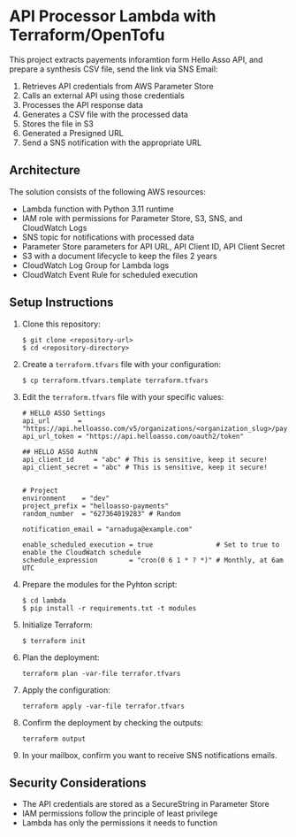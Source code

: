 # API Processor Lambda with Terraform/OpenTofu

This project extracts payements inforamtion form Hello Asso API, and prepare a synthesis CSV file, send the link via SNS Email:

1. Retrieves API credentials from AWS Parameter Store
2. Calls an external API using those credentials
3. Processes the API response data
4. Generates a CSV file with the processed data
5. Stores the file in S3
6. Generated a Presigned URL
7. Send a SNS notification with the appropriate URL


## Architecture

The solution consists of the following AWS resources:
- Lambda function with Python 3.11 runtime
- IAM role with permissions for Parameter Store, S3, SNS, and CloudWatch Logs
- SNS topic for notifications with processed data
- Parameter Store parameters for API URL, API Client ID, API Client Secret
- S3 with a document lifecycle to keep the files 2 years
- CloudWatch Log Group for Lambda logs
- CloudWatch Event Rule for scheduled execution

## Setup Instructions

1. Clone this repository:
   ```
   $ git clone <repository-url>
   $ cd <repository-directory>
   ```

2. Create a `terraform.tfvars` file with your configuration:
   ```
   $ cp terraform.tfvars.template terraform.tfvars
   ```
   
3. Edit the `terraform.tfvars` file with your specific values:
   ```hcl
   # HELLO ASSO Settings
   api_url       = "https://api.helloasso.com/v5/organizations/<organization_slug>/payments"
   api_url_token = "https://api.helloasso.com/oauth2/token"

   ## HELLO ASSO AuthN
   api_client_id     = "abc" # This is sensitive, keep it secure!
   api_client_secret = "abc" # This is sensitive, keep it secure!


   # Project
   environment    = "dev"
   project_prefix = "helloasso-payments"
   random_number  = "627364019283" # Random

   notification_email = "arnaduga@example.com"

   enable_scheduled_execution = true                # Set to true to enable the CloudWatch schedule
   schedule_expression        = "cron(0 6 1 * ? *)" # Monthly, at 6am UTC
   ```


3. Prepare the modules for the Pyhton script:
   ```
   $ cd lambda
   $ pip install -r requirements.txt -t modules
   ```

4. Initialize Terraform:
   ```
   $ terraform init
   ```

5. Plan the deployment:
   ```
   terraform plan -var-file terrafor.tfvars
   ```

6. Apply the configuration:
   ```
   terraform apply -var-file terrafor.tfvars
   ```
   
7. Confirm the deployment by checking the outputs:
   ```
   terraform output
   ```

8. In your mailbox, confirm you want to receive SNS notifications emails.

## Security Considerations

- The API credentials are stored as a SecureString in Parameter Store
- IAM permissions follow the principle of least privilege
- Lambda has only the permissions it needs to function
